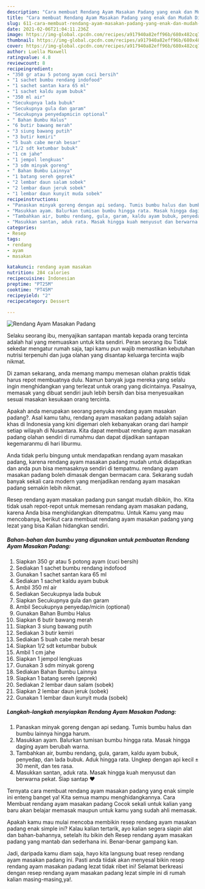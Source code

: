 ```yaml
---
description: "Cara membuat Rendang Ayam Masakan Padang yang enak dan Mudah Dibuat"
title: "Cara membuat Rendang Ayam Masakan Padang yang enak dan Mudah Dibuat"
slug: 611-cara-membuat-rendang-ayam-masakan-padang-yang-enak-dan-mudah-dibuat
date: 2021-02-06T21:04:11.236Z
image: https://img-global.cpcdn.com/recipes/a917940a82eff96b/680x482cq70/rendang-ayam-masakan-padang-foto-resep-utama.jpg
thumbnail: https://img-global.cpcdn.com/recipes/a917940a82eff96b/680x482cq70/rendang-ayam-masakan-padang-foto-resep-utama.jpg
cover: https://img-global.cpcdn.com/recipes/a917940a82eff96b/680x482cq70/rendang-ayam-masakan-padang-foto-resep-utama.jpg
author: Luella Maxwell
ratingvalue: 4.8
reviewcount: 8
recipeingredient:
- "350 gr atau 5 potong ayam cuci bersih"
- "1 sachet bumbu rendang indofood"
- "1 sachet santan kara 65 ml"
- "1 sachet kaldu ayam bubuk"
- "350 ml air"
- "Secukupnya lada bubuk"
- "Secukupnya gula dan garam"
- "Secukupnya penyedapmicin optional"
- " Bahan Bumbu Halus"
- "6 butir bawang merah"
- "3 siung bawang putih"
- "3 butir kemiri"
- "5 buah cabe merah besar"
- "1/2 sdt ketumbar bubuk"
- "1 cm jahe"
- "1 jempol lengkuas"
- "3 sdm minyak goreng"
- " Bahan Bumbu Lainnya"
- "1 batang sereh geprek"
- "2 lembar daun salam sobek"
- "2 lembar daun jeruk sobek"
- "1 lembar daun kunyit muda sobek"
recipeinstructions:
- "Panaskan minyak goreng dengan api sedang. Tumis bumbu halus dan bumbu lainnya hingga harum."
- "Masukkan ayam. Balurkan tumisan bumbu hingga rata. Masak hingga daging ayam berubah warna."
- "Tambahkan air, bumbu rendang, gula, garam, kaldu ayam bubuk, penyedap, dan lada bubuk. Aduk hingga rata. Ungkep dengan api kecil ± 30 menit, dan tes rasa."
- "Masukkan santan, aduk rata. Masak hingga kuah menyusut dan berwarna pekat. Siap santap ❤"
categories:
- Resep
tags:
- rendang
- ayam
- masakan

katakunci: rendang ayam masakan 
nutrition: 284 calories
recipecuisine: Indonesian
preptime: "PT25M"
cooktime: "PT45M"
recipeyield: "2"
recipecategory: Dessert

---
```



![Rendang Ayam Masakan Padang](https://img-global.cpcdn.com/recipes/a917940a82eff96b/680x482cq70/rendang-ayam-masakan-padang-foto-resep-utama.jpg)

Selaku seorang ibu, menyajikan santapan mantab kepada orang tercinta adalah hal yang memuaskan untuk kita sendiri. Peran seorang ibu Tidak sekedar mengatur rumah saja, tapi kamu pun wajib memastikan kebutuhan nutrisi terpenuhi dan juga olahan yang disantap keluarga tercinta wajib nikmat.

Di zaman  sekarang, anda memang mampu memesan olahan praktis tidak harus repot membuatnya dulu. Namun banyak juga mereka yang selalu ingin menghidangkan yang terlezat untuk orang yang dicintainya. Pasalnya, memasak yang dibuat sendiri jauh lebih bersih dan bisa menyesuaikan sesuai masakan kesukaan orang tercinta. 



Apakah anda merupakan seorang penyuka rendang ayam masakan padang?. Asal kamu tahu, rendang ayam masakan padang adalah sajian khas di Indonesia yang kini digemari oleh kebanyakan orang dari hampir setiap wilayah di Nusantara. Kita dapat membuat rendang ayam masakan padang olahan sendiri di rumahmu dan dapat dijadikan santapan kegemaranmu di hari liburmu.

Anda tidak perlu bingung untuk mendapatkan rendang ayam masakan padang, karena rendang ayam masakan padang mudah untuk didapatkan dan anda pun bisa memasaknya sendiri di tempatmu. rendang ayam masakan padang boleh dimasak dengan bermacam cara. Sekarang sudah banyak sekali cara modern yang menjadikan rendang ayam masakan padang semakin lebih nikmat.

Resep rendang ayam masakan padang pun sangat mudah dibikin, lho. Kita tidak usah repot-repot untuk memesan rendang ayam masakan padang, karena Anda bisa menghidangkan ditempatmu. Untuk Kamu yang mau mencobanya, berikut cara membuat rendang ayam masakan padang yang lezat yang bisa Kalian hidangkan sendiri.

<!--inarticleads1-->

##### Bahan-bahan dan bumbu yang digunakan untuk pembuatan Rendang Ayam Masakan Padang:

1. Siapkan 350 gr atau 5 potong ayam (cuci bersih)
1. Sediakan 1 sachet bumbu rendang indofood
1. Gunakan 1 sachet santan kara 65 ml
1. Sediakan 1 sachet kaldu ayam bubuk
1. Ambil 350 ml air
1. Sediakan Secukupnya lada bubuk
1. Siapkan Secukupnya gula dan garam
1. Ambil Secukupnya penyedap/micin (optional)
1. Gunakan  Bahan Bumbu Halus
1. Siapkan 6 butir bawang merah
1. Siapkan 3 siung bawang putih
1. Sediakan 3 butir kemiri
1. Sediakan 5 buah cabe merah besar
1. Siapkan 1/2 sdt ketumbar bubuk
1. Ambil 1 cm jahe
1. Siapkan 1 jempol lengkuas
1. Gunakan 3 sdm minyak goreng
1. Sediakan  Bahan Bumbu Lainnya
1. Siapkan 1 batang sereh (geprek)
1. Sediakan 2 lembar daun salam (sobek)
1. Siapkan 2 lembar daun jeruk (sobek)
1. Gunakan 1 lembar daun kunyit muda (sobek)




<!--inarticleads2-->

##### Langkah-langkah menyiapkan Rendang Ayam Masakan Padang:

1. Panaskan minyak goreng dengan api sedang. Tumis bumbu halus dan bumbu lainnya hingga harum.
1. Masukkan ayam. Balurkan tumisan bumbu hingga rata. Masak hingga daging ayam berubah warna.
1. Tambahkan air, bumbu rendang, gula, garam, kaldu ayam bubuk, penyedap, dan lada bubuk. Aduk hingga rata. Ungkep dengan api kecil ± 30 menit, dan tes rasa.
1. Masukkan santan, aduk rata. Masak hingga kuah menyusut dan berwarna pekat. Siap santap ❤




Ternyata cara membuat rendang ayam masakan padang yang enak simple ini enteng banget ya! Kita semua mampu menghidangkannya. Cara Membuat rendang ayam masakan padang Cocok sekali untuk kalian yang baru akan belajar memasak maupun untuk kamu yang sudah ahli memasak.

Apakah kamu mau mulai mencoba membikin resep rendang ayam masakan padang enak simple ini? Kalau kalian tertarik, ayo kalian segera siapin alat dan bahan-bahannya, setelah itu bikin deh Resep rendang ayam masakan padang yang mantab dan sederhana ini. Benar-benar gampang kan. 

Jadi, daripada kamu diam saja, hayo kita langsung buat resep rendang ayam masakan padang ini. Pasti anda tiidak akan menyesal bikin resep rendang ayam masakan padang lezat tidak ribet ini! Selamat berkreasi dengan resep rendang ayam masakan padang lezat simple ini di rumah kalian masing-masing,ya!.

